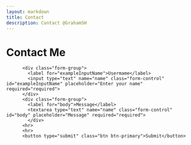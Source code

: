 ```yaml
---
layout: markdown
title: Contact
description: Contact @GrahamSH
---
```


# Contact Me

<form action="https://getform.io/f/8cf2d7d8-dc8d-4e8e-b955-ffef0907b10a" method="POST">


          <div class="form-group">
            <label for="exampleInputName">Usermame</label>
            <input type="text" name="name" class="form-control" id="exampleInputName" placeholder="Enter your name" required="required">
          </div>
          <div class="form-group">
            <label for="body">Message</label>
            <textarea type="text" name="name" class="form-control" id="body" placeholder="Message" required="required">
            </div>
          <hr>
          <hr>
          <button type="submit" class="btn btn-primary">Submit</button>


</form>
